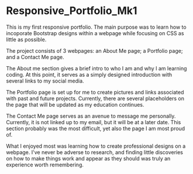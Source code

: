# Responsive_Portfolio_Mk1

This is my first responsive portfolio. The main purpose was to learn how to incoporate Bootstrap designs within a webpage while focusing on CSS as little as possible. 

The project consists of 3 webpages: an About Me page; a Portfolio page; and a Contact Me page.

The About me section gives a brief intro to who I am and why I am learning coding. At this point, it serves as a simply designed introduction with several links to my social media.

The Portfolio page is set up for me to create pictures and links associated with past and future projects. Currently, there are several placeholders on the page that will be updated as my education continues.

The Contact Me page serves as an avenue to message me personally. Currently, it is not linked up to my email, but it will be at a later date. This section probably was the most difficult, yet also the page I am most proud of. 

What I enjoyed most was learning how to create professional designs on a webpage. I've never be adverse to research, and finding little discoveries on how to make things work and appear as they should was truly an experience worth remembering.
